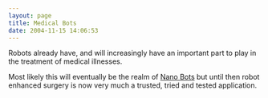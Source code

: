 ```yaml
---
layout: page
title: Medical Bots
date: 2004-11-15 14:06:53
---
```

<p>Robots already have, and will increasingly have an important part to play in the treatment of medical illnesses.
</p>
<p>Most likely this will eventually be the realm of <a class="wiki" href="/wiki/nano_bots.html" nano"="" robots"="" scale="" title="Microscopic or">Nano Bots</a> but until then robot enhanced surgery is now very much a trusted, tried and tested application.
</p>
